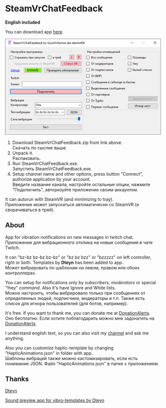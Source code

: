# SteamVrChatFeedback
**English included**

You can download app [here](https://turnlive.ru/apps/SteamVrChatFeedback.zip).

![Looks like](https://github.com/alextrof94/SteamVrChatFeedback/blob/main/Images/main.png)

1. Download SteamVrChatFeedback.zip from link above. <br>Скачать по сыслке выше.
2. Unpack it. <br>Распаковать.
3. Run SteamVrChatFeedback.exe. <br>Запустить SteamVrChatFeedback.exe.
4. Setup channel name and other options, press button "Connect", authorize application by your account. <br>Введите название канала, настройте остальные опции, нажмите "Подключить", авторизуйте приложение своим аккаунтом.

It can autorun with SteamVR (and minimizing to tray). 
<br>Приложение может запускаться автоматически со SteamVR (и сворачиваться в трей).

## About
App for vibration notifications on new messages in twitch chat. 
<br>Приложение для вибрационного отклика на новые сообщения в чате Twitch.

It can "bz-bz bz-bz bz-bz" or "bz bz bzz" or "bzzzzz" on left controller, right or both. Templates by **Dteyn** has been added to app.
<br>Может вибрировать по шаблонам на левом, правом или обоих контроллерах.

You can setup for notifications only by *subscribers*, *moderators* or special "!hey" *command*. Also it's have Ignore and White lists.
<br>Можно настроить, чтобы вибрировало только при сообщениях от определенных людей, подписчики, модераторы и т.п. Также есть список для игнора пользователей (для ботов, например).

It's free. If you want to thank me, you can donate me at [DonationAlerts](https://www.donationalerts.com/r/goodvrgames).
<br>Оно бесплатно. Если хотите поблагодарить можно мне задонатить на [DonationAlerts](https://www.donationalerts.com/r/goodvrgames).

I understand english text, so you can also visit my [channel](https://www.twitch.tv/goodvrgames) and ask me anything.

Also you can customize haptic-template by changing "HapticAnimations.json" in folder with app.
<br>Шаблоны вибраций также можно кастомизировать, если есть понимание JSON. Файл "HapticAnimations.json" в папке с приложением.

## Thanks 
[Dteyn](https://github.com/Dteyn)

[Sound preview app for vibro-templates by Dteyn](https://github.com/Dteyn/HapticAnimationPreview)
